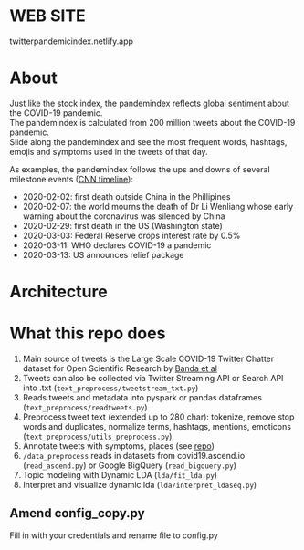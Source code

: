 # WEB SITE
twitterpandemicindex.netlify.app

# About
Just like the stock index, the pandemindex reflects global sentiment about the COVID-19 pandemic.<br>
The pandemindex is calculated from 200 million tweets about the COVID-19 pandemic. <br>
Slide along the pandemindex and see the most frequent words, hashtags, emojis and symptoms used in the tweets of that day. 

As examples, the pandemindex follows the ups and downs of several milestone events ([CNN timeline](https://www.cnn.com/2020/02/06/health/wuhan-coronavirus-timeline-fast-facts/index.html)):
* 2020-02-02: first death outside China in the Phillipines
* 2020-02-07: the world mourns the death of Dr Li Wenliang whose early warning about the coronavirus was silenced by China
* 2020-02-29: first death in the US (Washington state)
* 2020-03-03: Federal Reserve drops interest rate by 0.5%
* 2020-03-11: WHO declares COVID-19 a pandemic
* 2020-03-13: US announces relief package

# Architecture


# What this repo does
1. Main source of tweets is the Large Scale COVID-19 Twitter Chatter dataset for Open Scientific Research by [Banda et al](https://zenodo.org/record/3757272#.XqxskRNKh24)
2. Tweets can also be collected via Twitter Streaming API or Search API into .txt (`text_preprocess/tweetstream_txt.py`)
3. Reads tweets and metadata into pyspark or pandas dataframes (`text_preprocess/readtweets.py`)
4. Preprocess tweet text (extended up to 280 char): tokenize, remove stop words and duplicates, normalize terms, 
 hashtags, mentions, emoticons (`text_preprocess/utils_preprocess.py`)
5. Annotate tweets with symptoms, places (see [repo](https://github.com/thepanacealab/covid19_biohackathon))
6. `/data_preprocess` reads in datasets from covid19.ascend.io (`read_ascend.py`) or Google BigQuery (`read_bigquery.py`)
7. Topic modeling with Dynamic LDA (`lda/fit_lda.py`)
8. Interpret and visualize dynamic lda (`lda/interpret_ldaseq.py`)

## Amend config_copy.py
Fill in with your credentials and rename file to config.py

